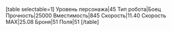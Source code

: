 [table selectable=1]
Уровень персонажа|45
Тип робота|Боец
Прочность|25000
Вместимость|845
Скорость|11.40
Скорость MAX|25.08
Броня|51
Поля|51
[/table]
